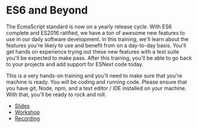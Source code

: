 # ES6 and Beyond

The EcmaScript standard is now on a yearly release cycle. With ES6 complete and ES2016 ratified, we have a ton of awesome new features to use in our daily software development. In this training, we'll learn about the features you're likely to use and benefit from on a day-to-day basis. You'll get hands on experience trying out these new features with a test suite you'll be expected to make pass. After this training, you'll be able to go back to your projects and add support for ESNext code today.

This is a very hands-on training and you'll need to make sure that you're machine is ready. You will be coding and running code. Please ensure that you have git, Node, npm, and a text editor / IDE installed on your machine. With that, you'll be ready to rock and roll.

- [Slides](http://kcd.im/es6-intro-slides)
- [Workshop](https://github.com/kentcdodds/es6-workshop)
- [Recording](https://www.youtube.com/watch?v=dnF-wrw0Q_w)
